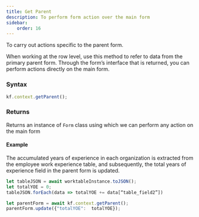 ```yaml
---
title: Get Parent
description: To perform form action over the main form
sidebar:
    order: 16
---
```


To carry out actions specific to the parent form. 

When working at the row level, use this method to refer to data from the primary parent form. Through the form’s interface that is returned, you can perform actions directly on the main form. 


### Syntax

```js
kf.context.getParent();
```
### Returns

Returns an instance of `Form` class using which we can perform any action on the
main form

#### Example

The accumulated years of experience in each organization is extracted from the employee work experience table, and subsequently, the total years of experience field in the parent form is updated. 

```js
let tableJSON = await worktableInstance.toJSON();
let totalYOE = 0;
tableJSON.forEach(data => totalYOE += data[“table_field2”])

let parentForm = await kf.context.getParent();
parentForm.update({"totalYOE":  totalYOE});

```